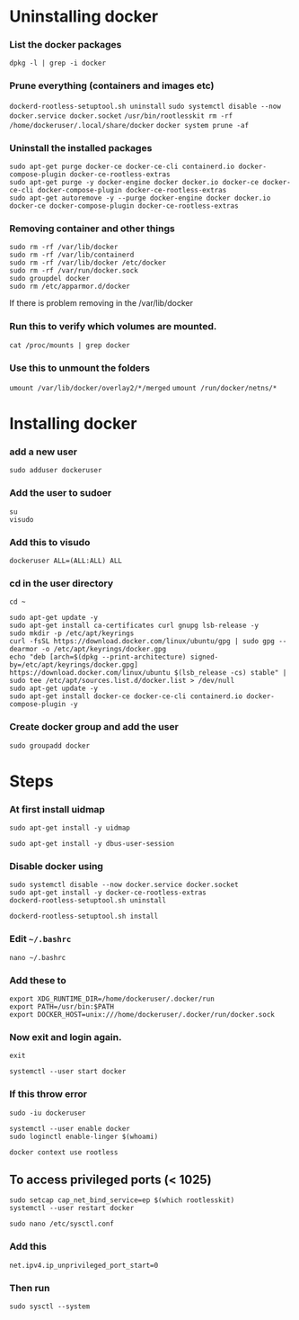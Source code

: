 

# Uninstalling docker

### List the docker packages
```
dpkg -l | grep -i docker
```
### Prune everything (containers and images etc) 
`dockerd-rootless-setuptool.sh uninstall`
`sudo systemctl disable --now docker.service docker.socket`
`/usr/bin/rootlesskit rm -rf /home/dockeruser/.local/share/docker`
`docker system prune -af`

### Uninstall the installed packages
```
sudo apt-get purge docker-ce docker-ce-cli containerd.io docker-compose-plugin docker-ce-rootless-extras
sudo apt-get purge -y docker-engine docker docker.io docker-ce docker-ce-cli docker-compose-plugin docker-ce-rootless-extras
sudo apt-get autoremove -y --purge docker-engine docker docker.io docker-ce docker-compose-plugin docker-ce-rootless-extras
```

### Removing container and other things
```
sudo rm -rf /var/lib/docker
sudo rm -rf /var/lib/containerd
sudo rm -rf /var/lib/docker /etc/docker
sudo rm -rf /var/run/docker.sock
sudo groupdel docker
sudo rm /etc/apparmor.d/docker
```
If there is problem removing in the /var/lib/docker

### Run this to verify which volumes are mounted.
`cat /proc/mounts | grep docker`

### Use this to unmount the folders 
`umount /var/lib/docker/overlay2/*/merged`
`umount /run/docker/netns/*`




# Installing docker

### add a new user
`sudo adduser dockeruser`
<!-- p -> dockeru -->

### Add the user to sudoer
```
su
visudo
```

### Add this to visudo
`dockeruser ALL=(ALL:ALL) ALL`

### cd in the user directory
`cd ~`
```
sudo apt-get update -y
sudo apt-get install ca-certificates curl gnupg lsb-release -y
sudo mkdir -p /etc/apt/keyrings
curl -fsSL https://download.docker.com/linux/ubuntu/gpg | sudo gpg --dearmor -o /etc/apt/keyrings/docker.gpg
echo "deb [arch=$(dpkg --print-architecture) signed-by=/etc/apt/keyrings/docker.gpg] https://download.docker.com/linux/ubuntu $(lsb_release -cs) stable" | sudo tee /etc/apt/sources.list.d/docker.list > /dev/null
sudo apt-get update -y
sudo apt-get install docker-ce docker-ce-cli containerd.io docker-compose-plugin -y
```

### Create docker group and add the user
`sudo groupadd docker`


# Steps 
### At first install uidmap
`sudo apt-get install -y uidmap`

`sudo apt-get install -y dbus-user-session`


### Disable docker using
```
sudo systemctl disable --now docker.service docker.socket
sudo apt-get install -y docker-ce-rootless-extras
dockerd-rootless-setuptool.sh uninstall
```

```
dockerd-rootless-setuptool.sh install
```

### Edit `~/.bashrc`
`nano ~/.bashrc`

### Add these to 
```
export XDG_RUNTIME_DIR=/home/dockeruser/.docker/run
export PATH=/usr/bin:$PATH
export DOCKER_HOST=unix:///home/dockeruser/.docker/run/docker.sock
```

### Now exit and login again.
`exit`

`systemctl --user start docker`

### If this throw error
`sudo -iu dockeruser`


```
systemctl --user enable docker
sudo loginctl enable-linger $(whoami)
```

`docker context use rootless`


## To access privileged ports (< 1025)
```
sudo setcap cap_net_bind_service=ep $(which rootlesskit)
systemctl --user restart docker
```

```
sudo nano /etc/sysctl.conf
```

### Add this
`net.ipv4.ip_unprivileged_port_start=0`


### Then run
`sudo sysctl --system`